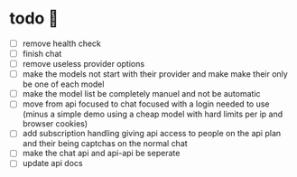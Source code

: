 # todo 🫩
- [ ] remove health check
- [ ] finish chat
- [ ] remove useless provider options
- [ ] make the models not start with their provider and make make their only be one of each model
- [ ] make the model list be completely manuel and not be automatic
- [ ] move from api focused to chat focused with a login needed to use (minus a simple demo using a cheap model with hard limits per ip and browser cookies)
- [ ] add subscription handling giving api access to people on the api plan and their being captchas on the normal chat
- [ ] make the chat api and api-api be seperate
- [ ] update api docs
